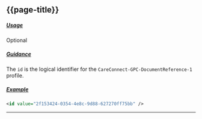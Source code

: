 ## {{page-title}}

<h5><ins>Usage</ins></h5>

<span class="mro-circle optional" title="Optional"></span> Optional

<h5><ins>Guidance</ins></h5>

The `id` is the logical identifier for the `CareConnect-GPC-DocumentReference-1` profile.

<h5><ins>Example</ins></h5>

```xml
<id value="2f153424-0354-4e8c-9d88-627270ff75bb" />
```

---